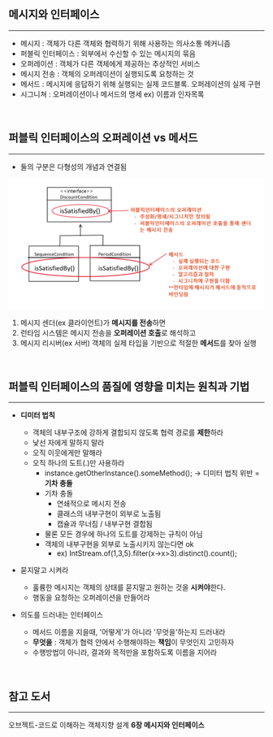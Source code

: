 ## 메시지와 인터페이스
---
- 메시지 : 객체가 다른 객체와 협력하기 위해 사용하는 의사소통 메커니즘
- 퍼블릭 인터페이스 : 외부에서 수신할 수 있는 메시지의 묶음
- 오퍼레이션 : 객체가 다른 객체에게 제공하는 추상적인 서비스
- 메시지 전송 : 객체의 오퍼레이션이 실행되도록 요청하는 것
- 메서드 : 메시지에 응답하기 위해 실행되는 실제 코드블록. 오퍼레이션의 실제 구현
- 시그니쳐 : 오퍼레이션이나 메서드의 명세 ex) 이름과 인자목록

<br>

## 퍼블릭 인터페이스의 오퍼레이션 vs 메서드
---
- 둘의 구분은 다형성의 개념과 연결됨

![오퍼레이션vs메서드 예시 UML](./images/2020-04-20-1.PNG)

1. 메시지 센더(ex 클라이언트)가 **메시지를 전송**하면 
2. 런타임 시스템은 메시지 전송을 **오퍼레이션 호출**로 해석하고
3. 메시지 리시버(ex 서버) 객체의 실제 타입을 기반으로 적절한 **메서드**를 찾아 실행

<br>

## 퍼블릭 인터페이스의 품질에 영향을 미치는 원칙과 기법
---
- **디미터 법칙**
    - 객체의 내부구조에 강하게 결합되지 않도록 협력 경로를 **제한**하라
    - 낯선 자에게 말하지 말라
    - 오직 이웃에게만 말해라
    - 오직 하나의 도트(.)만 사용하라
        - instance.getOtherInstance().someMethod(); -> 디미터 법칙 위반 = **기차 충돌**
        - 기차 충돌
            - 연쇄적으로 메시지 전송
            - 클래스의 내부구현이 외부로 노출됨
            - 캡슐과 무너짐 / 내부구현 결합됨
        - 물론 모든 경우에 하나의 도트를 강제하는 규칙이 아님
        - 객체의 내부구현을 외부로 노출시키지 않는다면 ok
            - ex) IntStream.of(1,3,5).filter(x->x>3).distinct().count();
        
- 묻지말고 시켜라
    - 훌륭한 메시지는 객체의 상태를 묻지말고 원하는 것을 **시켜야**한다.
    - 행동을 요청하는 오퍼레이션을 만들어라
    
- 의도를 드러내는 인터페이스
    - 메서드 이름을 지을때, '어떻게'가 아니라 '무엇을'하는지 드러내라
    - **무엇을** : 객체가 협력 안에서 수행해야하는 **책임**이 무엇인지 고민하자
    - 수행방법이 아니라, 결과와 목적만을 포함하도록 이름을 지어라

<br>

## 참고 도서
---
오브젝트-코드로 이해하는 객체지향 설계 **6장 메시지와 인터페이스**